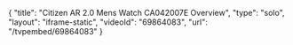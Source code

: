 {
    "title": "Citizen AR 2.0 Mens Watch CA042007E Overview",
    "type": "solo",
    "layout": "iframe-static",
    "videoId": "69864083",
    "url": "\/tvpembed\/69864083"
}